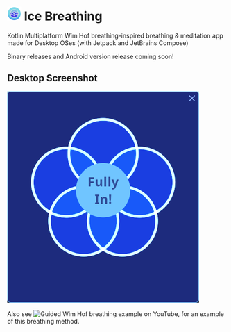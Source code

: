 # ![icon](icons/icebreathing_32.png) Ice Breathing
Kotlin Multiplatform Wim Hof breathing-inspired breathing & meditation app made for Desktop OSes (with Jetpack and JetBrains Compose)

Binary releases and Android version release coming soon!

## Desktop Screenshot

![Screenshot](screenshots/iceman_full.png)


Also see ![Guided Wim Hof breathing example on YouTube](https://www.youtube.com/watch?v=tybOi4hjZFQ),
for an example of this breathing method.
